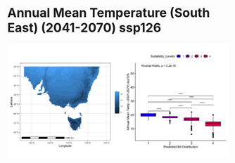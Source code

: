 # Annual Mean Temperature (South East) (2041-2070) ssp126
![image info](../../Analysis_Plots/South_East_Extent_OnlyEnvs/Annual_Mean_Temp_SE_4170_126.png)